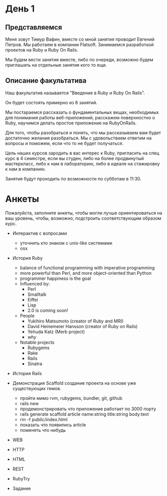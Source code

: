 # День 1

## Представляемся

Меня зовут Тимур Вафин, вместе со мной занятия проводит Евгений Петров. Мы работаем в компании Flatsoft.
Занимаемся разработкой проектов на Ruby и Ruby On Rails.

Мы будем вести занятия вместе, либо по очереди, возможно будем приглашать на отдельные занятия кого то еще.

## Описание факультатива

Наш факультатив называется "Введение в Ruby и Ruby On Rails".

Он будет состоять примерно из 8 занятий.

Мы постараемся рассказать о фундаментальных вещах, необходимых для понимания работы веб-приложений, расскажем поверхностно о Ruby, научимся делать простое приложение на RubyOnRails.

Для того, чтобы разобраться и понять, что мы рассказываем вам будет достаточно желания разобраться. Мы с удовольствием ответим на вопросы и поможем, если что то не будет получаться.

Цель наших курсов зародить в вас интерес к Ruby, пригласить на спец курс в 4 семестре, если вы студен, либо на более продвинутый мастеркласс, либо к нам в лабораторию, либо в идеале на стажировку к нам в компанию.

Занятия будут проходить по возможности по субботам в 11:30.

# Анкеты

Пожалуйста, заполните анкеты, чтобы могли лучше ориентироваться на ваш уровень, чтобы, возможно, подстроить соответствующим образом курс.

* Интерактив с вопросами
  * уточнить кто знаком с unix-like системами
  * osx
* История Ruby
  * balance of functional programming with imperative programming
  * more powerful than Perl, and more object-oriented than Python
  * programmer happiness is the goal
  * Influenced by:
    * Perl
    * Smalltalk
    * Eiffel
    * Lisp
    * 2.0 is coming soon!
  * People
    * Yukihiro Matsumoto (creator of Ruby and MRI)
    * David Heinemeier Hansson (creator of Ruby on Rails)
    * Yehuda Katz (Merb project)
    * _why_
  * Notable projects
    * Rubygems
    * Rake
    * Rails
    * Sinatra
* История Rails

* Демонстрация Scaffold
  создание проекта на основе уже существующих гемов.
   * пройти мимо rvm, rubygems, bundler, git, github
   * rails new
   * продемонстрировать что приложение работает по 3000 порту
   * rails generate scaffold article name:string  title:string body:text
   * rm -f public/index.html
   * показать что появились article
   * поменять что нибудь

* WEB
* HTTP
* HTML
* REST
* RubyTry
* Задание
